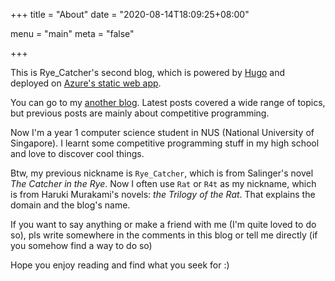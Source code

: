 +++
title = "About"
date = "2020-08-14T18:09:25+08:00"

menu = "main"
meta = "false"

+++

This is Rye_Catcher's second blog, which is powered by [Hugo](https://gohugo.io/) and deployed on [Azure's static web app](https://azure.microsoft.com/en-us/services/app-service/static/).

You can go to my [another blog](https://rye-catcher.github.io/). Latest posts covered a wide range of topics, but previous posts are mainly about competitive programming.

Now I'm a year 1 computer science student in NUS (National University of Singapore). I learnt some competitive programming stuff in my high school and love to discover cool things.

Btw, my previous nickname is `Rye_Catcher`, which is from Salinger's novel _The Catcher in the Rye_.  Now I often use `Rat` or `R4t`  as my nickname, which is from Haruki Murakami's novels: _the Trilogy of the Rat_. That explains the domain and the blog's name.

If you want to say anything or make a friend with me (I'm quite loved to do so), pls write somewhere in the comments in this blog or tell me directly (if you somehow find a way to do so)

Hope you enjoy reading and find what you seek for :) 

